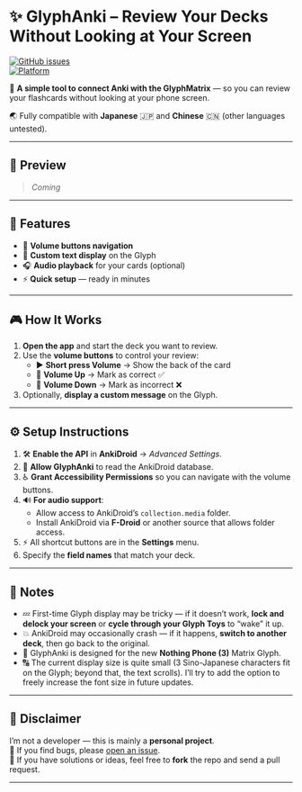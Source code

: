 # ✨ GlyphAnki – Review Your Decks Without Looking at Your Screen  


[![GitHub issues](https://img.shields.io/github/issues/R0uli078/GlyphAnki)](https://github.com/R0uli078/GlyphAnki/issues)  
[![Platform](https://img.shields.io/badge/platform-Android-green)](#)  

🔗 **A simple tool to connect Anki with the GlyphMatrix** — so you can review your flashcards without looking at your phone screen.  

🌏 Fully compatible with **Japanese** 🇯🇵 and **Chinese** 🇨🇳 (other languages untested).  

---

## 📸 Preview  

> *Coming*

---

## 🚀 Features  

- 🔼 **Volume buttons navigation**  
- 💬 **Custom text display** on the Glyph  
- 🎧 **Audio playback** for your cards (optional)  
- ⚡ **Quick setup** — ready in minutes  

---

## 🎮 How It Works  

1. **Open the app** and start the deck you want to review.  
2. Use the **volume buttons** to control your review:  
   - ▶️ **Short press Volume** → Show the back of the card  
   - 🔼 **Volume Up** → Mark as correct ✅  
   - 🔽 **Volume Down** → Mark as incorrect ❌  
3. Optionally, **display a custom message** on the Glyph.  

---

## ⚙️ Setup Instructions  

1. 🛠 **Enable the API** in **AnkiDroid** → *Advanced Settings*.  
2. 📖 **Allow GlyphAnki** to read the AnkiDroid database.  
3. ♿ **Grant Accessibility Permissions** so you can navigate with the volume buttons.  
4. 🔊 **For audio support**:  
   - Allow access to AnkiDroid’s `collection.media` folder.  
   - Install AnkiDroid via **F-Droid** or another source that allows folder access.  
5. ⚡ All shortcut buttons are in the **Settings** menu.  
6. Specify the **field names** that match your deck.  

---

## 📝 Notes  

- 💤 First-time Glyph display may be tricky — if it doesn’t work, **lock and delock your screen** or **cycle through your Glyph Toys** to “wake” it up.  
- 💥 AnkiDroid may occasionally crash — if it happens, **switch to another deck**, then go back to the original.  
- 📱 GlyphAnki is designed for the new **Nothing Phone (3)** Matrix Glyph.
- 🔠 The current display size is quite small (3 Sino-Japanese characters fit on the Glyph; beyond that, the text scrolls). I’ll try to add the option to freely increase the font size in future updates.

---

## 🙏 Disclaimer  

I’m not a developer — this is mainly a **personal project**.  
🐛 If you find bugs, please [open an issue](https://github.com/R0uli078/GlyphAnki/issues).  
🤝 If you have solutions or ideas, feel free to **fork** the repo and send a pull request.  

---


